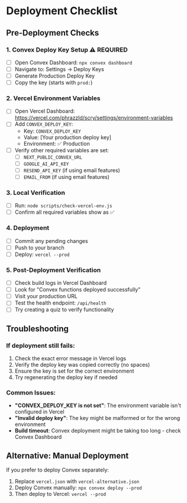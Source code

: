 # Deployment Checklist

## Pre-Deployment Checks

### 1. Convex Deploy Key Setup ⚠️ REQUIRED
- [ ] Open Convex Dashboard: `npx convex dashboard`
- [ ] Navigate to: Settings → Deploy Keys
- [ ] Generate Production Deploy Key
- [ ] Copy the key (starts with `prod:`)

### 2. Vercel Environment Variables
- [ ] Open Vercel Dashboard: https://vercel.com/phrazzld/scry/settings/environment-variables
- [ ] Add `CONVEX_DEPLOY_KEY`:
  - Key: `CONVEX_DEPLOY_KEY`
  - Value: [Your production deploy key]
  - Environment: ✅ Production
- [ ] Verify other required variables are set:
  - [ ] `NEXT_PUBLIC_CONVEX_URL`
  - [ ] `GOOGLE_AI_API_KEY`
  - [ ] `RESEND_API_KEY` (if using email features)
  - [ ] `EMAIL_FROM` (if using email features)

### 3. Local Verification
- [ ] Run: `node scripts/check-vercel-env.js`
- [ ] Confirm all required variables show as ✅

### 4. Deployment
- [ ] Commit any pending changes
- [ ] Push to your branch
- [ ] Deploy: `vercel --prod`

### 5. Post-Deployment Verification
- [ ] Check build logs in Vercel Dashboard
- [ ] Look for "Convex functions deployed successfully"
- [ ] Visit your production URL
- [ ] Test the health endpoint: `/api/health`
- [ ] Try creating a quiz to verify functionality

## Troubleshooting

### If deployment still fails:
1. Check the exact error message in Vercel logs
2. Verify the deploy key was copied correctly (no spaces)
3. Ensure the key is set for the correct environment
4. Try regenerating the deploy key if needed

### Common Issues:
- **"CONVEX_DEPLOY_KEY is not set"**: The environment variable isn't configured in Vercel
- **"Invalid deploy key"**: The key might be malformed or for the wrong environment
- **Build timeout**: Convex deployment might be taking too long - check Convex Dashboard

## Alternative: Manual Deployment

If you prefer to deploy Convex separately:
1. Replace `vercel.json` with `vercel-alternative.json`
2. Deploy Convex manually: `npx convex deploy --prod`
3. Then deploy to Vercel: `vercel --prod`